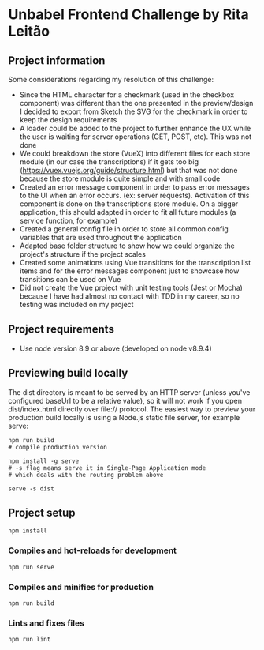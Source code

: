 # Unbabel Frontend Challenge by Rita Leitão

## Project information
Some considerations regarding my resolution of this challenge:
- Since the HTML character for a checkmark (used in the checkbox component) was different than the one presented in the preview/design I decided to export from Sketch the SVG for the checkmark in order to keep the design requirements
- A loader could be added to the project to further enhance the UX while the user is waiting for server operations (GET, POST, etc). This was not done
- We could breakdown the store (VueX) into different files for each store module (in our case the transcriptions) if it gets too big (https://vuex.vuejs.org/guide/structure.html) but that was not done because the store module is quite simple and with small code
- Created an error message component in order to pass error messages to the UI when an error occurs. (ex: server requests). Activation of this component is done on the transcriptions store module. On a bigger application, this should adapted in order to fit all future modules (a service function, for example)
- Created a general config file in order to store all common config variables that are used throughout the application
- Adapted base folder structure to show how we could organize the project's structure if the project scales
- Created some animations using Vue transitions for the transcription list items and for the error messages component just to showcase how transitions can be used on Vue
- Did not create the Vue project with unit testing tools (Jest or Mocha) because I have had almost no contact with TDD in my career, so no testing was included on my project

## Project requirements
- Use node version 8.9 or above (developed on node v8.9.4)

## Previewing build locally
The dist directory is meant to be served by an HTTP server (unless you've configured baseUrl to be a relative value), so it will not work if you open dist/index.html directly over file:// protocol. The easiest way to preview your production build locally is using a Node.js static file server, for example serve:

```
npm run build
# compile production version

npm install -g serve
# -s flag means serve it in Single-Page Application mode
# which deals with the routing problem above

serve -s dist
```

## Project setup
```
npm install
```

### Compiles and hot-reloads for development
```
npm run serve
```

### Compiles and minifies for production
```
npm run build
```

### Lints and fixes files
```
npm run lint
```
